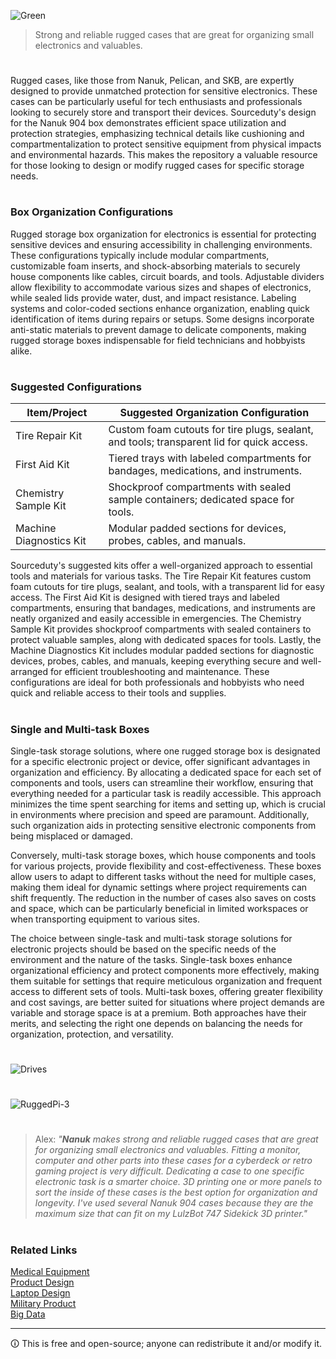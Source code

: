![Green](https://github.com/user-attachments/assets/a8d93a9c-62bf-485f-881a-e7067ca81763)

> Strong and reliable rugged cases that are great for organizing small electronics and valuables.

#

Rugged cases, like those from Nanuk, Pelican, and SKB, are expertly designed to provide unmatched protection for sensitive electronics. These cases can be particularly useful for tech enthusiasts and professionals looking to securely store and transport their devices. Sourceduty's design for the Nanuk 904 box demonstrates efficient space utilization and protection strategies, emphasizing technical details like cushioning and compartmentalization to protect sensitive equipment from physical impacts and environmental hazards. This makes the repository a valuable resource for those looking to design or modify rugged cases for specific storage needs.

#
### Box Organization Configurations

Rugged storage box organization for electronics is essential for protecting sensitive devices and ensuring accessibility in challenging environments. These configurations typically include modular compartments, customizable foam inserts, and shock-absorbing materials to securely house components like cables, circuit boards, and tools. Adjustable dividers allow flexibility to accommodate various sizes and shapes of electronics, while sealed lids provide water, dust, and impact resistance. Labeling systems and color-coded sections enhance organization, enabling quick identification of items during repairs or setups. Some designs incorporate anti-static materials to prevent damage to delicate components, making rugged storage boxes indispensable for field technicians and hobbyists alike.

#
### Suggested Configurations

| Item/Project            | Suggested Organization Configuration                                                      |
|-------------------------|-------------------------------------------------------------------------------------------|
| Tire Repair Kit         | Custom foam cutouts for tire plugs, sealant, and tools; transparent lid for quick access. |
| First Aid Kit           | Tiered trays with labeled compartments for bandages, medications, and instruments.         |
| Chemistry Sample Kit    | Shockproof compartments with sealed sample containers; dedicated space for tools.         |
| Machine Diagnostics Kit | Modular padded sections for devices, probes, cables, and manuals.                         |

Sourceduty's suggested kits offer a well-organized approach to essential tools and materials for various tasks. The Tire Repair Kit features custom foam cutouts for tire plugs, sealant, and tools, with a transparent lid for easy access. The First Aid Kit is designed with tiered trays and labeled compartments, ensuring that bandages, medications, and instruments are neatly organized and easily accessible in emergencies. The Chemistry Sample Kit provides shockproof compartments with sealed containers to protect valuable samples, along with dedicated spaces for tools. Lastly, the Machine Diagnostics Kit includes modular padded sections for diagnostic devices, probes, cables, and manuals, keeping everything secure and well-arranged for efficient troubleshooting and maintenance. These configurations are ideal for both professionals and hobbyists who need quick and reliable access to their tools and supplies.

#
### Single and Multi-task Boxes

Single-task storage solutions, where one rugged storage box is designated for a specific electronic project or device, offer significant advantages in organization and efficiency. By allocating a dedicated space for each set of components and tools, users can streamline their workflow, ensuring that everything needed for a particular task is readily accessible. This approach minimizes the time spent searching for items and setting up, which is crucial in environments where precision and speed are paramount. Additionally, such organization aids in protecting sensitive electronic components from being misplaced or damaged.

Conversely, multi-task storage boxes, which house components and tools for various projects, provide flexibility and cost-effectiveness. These boxes allow users to adapt to different tasks without the need for multiple cases, making them ideal for dynamic settings where project requirements can shift frequently. The reduction in the number of cases also saves on costs and space, which can be particularly beneficial in limited workspaces or when transporting equipment to various sites.

The choice between single-task and multi-task storage solutions for electronic projects should be based on the specific needs of the environment and the nature of the tasks. Single-task boxes enhance organizational efficiency and protect components more effectively, making them suitable for settings that require meticulous organization and frequent access to different sets of tools. Multi-task boxes, offering greater flexibility and cost savings, are better suited for situations where project demands are variable and storage space is at a premium. Both approaches have their merits, and selecting the right one depends on balancing the needs for organization, protection, and versatility.


#
![Drives](https://github.com/sourceduty/Nanuk_904/assets/123030236/c835d2dc-1bfd-4f20-8a8c-341bf2aa1e0b)
#
![RuggedPi-3](https://github.com/user-attachments/assets/6fc00d45-c956-4fed-9a5e-82ed82672684)
#

> Alex: *"**Nanuk** makes strong and reliable rugged cases that are great for organizing small electronics and valuables. Fitting a monitor, computer and other parts into these cases for a cyberdeck or retro gaming project is very difficult. Dedicating a case to one specific electronic task is a smarter choice. 3D printing one or more panels to sort the inside of these cases is the best option for organization and longevity. I've used several Nanuk 904 cases because they are the maximum size that can fit on my LulzBot 747 Sidekick 3D printer."*

#
### Related Links

[Medical Equipment](https://github.com/sourceduty/Medical_Equipment)
<br>
[Product Design](https://github.com/sourceduty/Product_Design)
<br>
[Laptop Design](https://github.com/sourceduty/Laptop_Design)
<br>
[Military Product](https://github.com/sourceduty/Military_Product)
<br>
[Big Data](https://github.com/sourceduty/Big_Data)

***
🛈 This is free and open-source; anyone can redistribute it and/or modify it.
